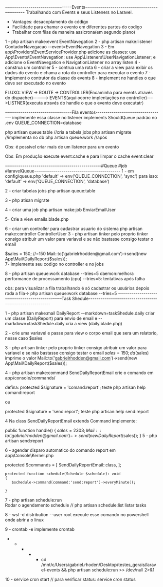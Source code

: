 ----------------------------------Events-----------------------------------------------
Trabalhando com Events e seus Listeners no Laravel.

 - Vantages: desacoplamento do código
 - Facilidade para chamar o evento em diferentes partes do codigo
 - Trabalhar com filas de maneira assicrona(em segundo plano)

1 - php artisan make:event EventNavegation
2 - php artisan make:listener ContadorNavegacao --event=EventNavegation
3 - Em app\Providers\EventServiceProvider.php adicione as classes:
    use App\Events\EventNavegation;
    use App\Listeners\UserNavigationListener;  e adicione o EventNavegation e NavigationListener no array listen
4 - construa um controller
5 - contrua uma rota
6 - criar a view para exibir os dados do evento e chama a rota do controller para executar o evento
7 - implement o contrutor da classe do events
8 - implement no handles o que deve ser executado no evento


FLUXO:
VIEW -> ROUTE -> CONTROLLER(Encaminha para events através do dispacher)-----> 
EVENTS(aqui ocorre implentações no controller)--->LISTNER(executa através do handle o que o evento deve executatr)

----------------------------------Fila eventos-----------------------------------
implemente essa classe no listener 
implements ShouldQueue 
padrão no .env QUEUE_CONNECTION=database

 php artisan queue:table   //cria a tabela jobs 
 php artisan migrate       //implementa no db
 php artisan queue:work    //após 

 Obs: é possivel criar mais de um listener para um evento

Obs: Em produção execute event:cache e para limpar o cache event:clear

-------------------------------------------------#Queue #job #laravelQueue--------------------------------------------
1 - em config\queue.php
'default' => env('QUEUE_CONNECTION', 'sync') para isso: 'default' => env('QUEUE_CONNECTION', 'database')

2 -  criar tabelas jobs
php artisan queue:table

3 - php atisan migrate

4 - criar uma job
php artisan make:job EnviarEmailUser

5- Crie a view emails.blade.php

6 - criar um controller para cadastrar usuario do sistema
php artisan make:controller ControllerUser
3 -  php artisan tinker
pelo proprio tinker consigo atribuir um valor para variavel e se não bastasse consigo testar o email

 $sales = 150;
//=150                                                                                                                                                                                                       
 Mail::to('gabrielrhodden@gmail.com')->send(new App\Mail\DailyReport($sales));     
7- implemente seu codigo no controller e no jobs

8 - php artisan queue:work database --tries=5
daemon:melhora performance de processamento (cpu)
--tries=5: tentativas após falha

obs: para visualizar a fila trabalhando é só cadastrar os usuários depois roda a fila->
php artisan queue:work database --tries=5
-------------------------------------------------Task Shedule----------------------------------------------------------

1 - php artisan make:mail DailyReport --markdown=taskShedule.daily
criar um classe (DailyReport) para envio de email e --markdown=taskShedule.daily cria a view (daily.blade.php)

2 - crie uma variavel e passe para view o corpo email que sera um relatorio, nesse caso $sales

3 - php artisan tinker
pelo proprio tinker consigo atribuir um valor para variavel e se não bastasse consigo testar o email
 $sales = 150;        dd($sales) imprime o valor
 Mail::to('gabrielrhodden@gmail.com')->send(new App\Mail\DailyReport($sales));     

4 - php artisan make:command SendDailyReportEmail
crie o comando  em app/console/commands/    

defina: protected $signature = 'comand:report';
teste
php artisan help comand:report

ou 

protected $signature = 'send:report';
teste
php artisan help send:report

4 Na class SendDailyReportEmail extends Command
implemente:    

public function handle()
    {
        $sales = 2303;
        Mail::to('gabrielrhodden@gmail.com')->send(new DailyReport($sales));
    }
5 - php artisan send:report

6 - agendar disparo automatico do comando report
em  app\Console\Kernel.php

  protected $commands = [
        SendDailyReportEmail::class,
     ];

    protected function schedule(Schedule $schedule): void
    {
       $schedule->command(command:'send:report')->everyMinute();

    }

7 - php artisan schedule:run      
 Rodar o agendamento schedule      // php artisan schedule:list    listar tasks  

8 - wsl -d distribution --user root 
execute esse comando no powershell onde abrir a o linux

9 - crontab -e
implemente crontab
* * * * * cd /mnt/c/Users/gabriel.rhoden/Desktop/testes_gerais/laravel-events && php artisan schedule:run >> /dev/null 2>&1


10  - service cron start  // para verificar status:   service cron status

